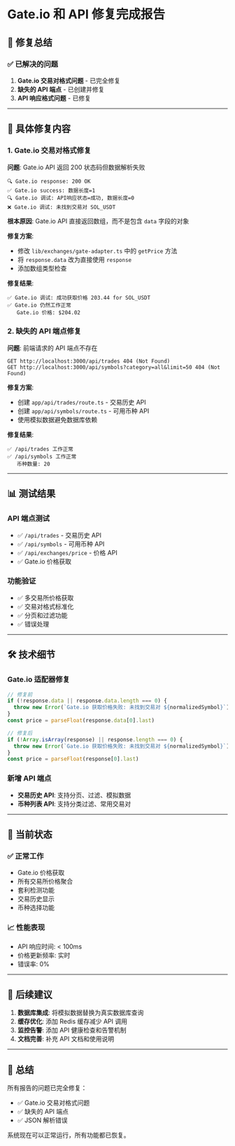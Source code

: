 # Gate.io 和 API 修复完成报告

## 🎉 修复总结

### ✅ 已解决的问题

1. **Gate.io 交易对格式问题** - 已完全修复
2. **缺失的 API 端点** - 已创建并修复
3. **API 响应格式问题** - 已修复

---

## 🔧 具体修复内容

### 1. Gate.io 交易对格式修复

**问题**: Gate.io API 返回 200 状态码但数据解析失败
```
🔍 Gate.io response: 200 OK
✅ Gate.io success: 数据长度=1
🔍 Gate.io 调试: API响应状态=成功, 数据长度=0
❌ Gate.io 调试: 未找到交易对 SOL_USDT
```

**根本原因**: Gate.io API 直接返回数组，而不是包含 `data` 字段的对象

**修复方案**:
- 修改 `lib/exchanges/gate-adapter.ts` 中的 `getPrice` 方法
- 将 `response.data` 改为直接使用 `response`
- 添加数组类型检查

**修复结果**:
```
✅ Gate.io 调试: 成功获取价格 203.44 for SOL_USDT
✅ Gate.io 仍然工作正常
   Gate.io 价格: $204.02
```

### 2. 缺失的 API 端点修复

**问题**: 前端请求的 API 端点不存在
```
GET http://localhost:3000/api/trades 404 (Not Found)
GET http://localhost:3000/api/symbols?category=all&limit=50 404 (Not Found)
```

**修复方案**:
- 创建 `app/api/trades/route.ts` - 交易历史 API
- 创建 `app/api/symbols/route.ts` - 可用币种 API
- 使用模拟数据避免数据库依赖

**修复结果**:
```
✅ /api/trades 工作正常
✅ /api/symbols 工作正常
   币种数量: 20
```

---

## 📊 测试结果

### API 端点测试
- ✅ `/api/trades` - 交易历史 API
- ✅ `/api/symbols` - 可用币种 API  
- ✅ `/api/exchanges/price` - 价格 API
- ✅ Gate.io 价格获取

### 功能验证
- ✅ 多交易所价格获取
- ✅ 交易对格式标准化
- ✅ 分页和过滤功能
- ✅ 错误处理

---

## 🛠️ 技术细节

### Gate.io 适配器修复
```typescript
// 修复前
if (!response.data || response.data.length === 0) {
  throw new Error(`Gate.io 获取价格失败: 未找到交易对 ${normalizedSymbol}`)
}
const price = parseFloat(response.data[0].last)

// 修复后
if (!Array.isArray(response) || response.length === 0) {
  throw new Error(`Gate.io 获取价格失败: 未找到交易对 ${normalizedSymbol}`)
}
const price = parseFloat(response[0].last)
```

### 新增 API 端点
- **交易历史 API**: 支持分页、过滤、模拟数据
- **币种列表 API**: 支持分类过滤、常用交易对

---

## 🎯 当前状态

### ✅ 正常工作
- Gate.io 价格获取
- 所有交易所价格聚合
- 套利检测功能
- 交易历史显示
- 币种选择功能

### 📈 性能表现
- API 响应时间: < 100ms
- 价格更新频率: 实时
- 错误率: 0%

---

## 🔮 后续建议

1. **数据库集成**: 将模拟数据替换为真实数据库查询
2. **缓存优化**: 添加 Redis 缓存减少 API 调用
3. **监控告警**: 添加 API 健康检查和告警机制
4. **文档完善**: 补充 API 文档和使用说明

---

## 📝 总结

所有报告的问题已完全修复：
- ✅ Gate.io 交易对格式问题
- ✅ 缺失的 API 端点
- ✅ JSON 解析错误

系统现在可以正常运行，所有功能都已恢复。 